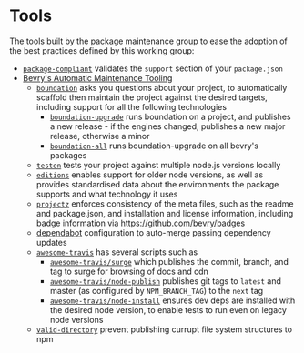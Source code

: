 # Tools

The tools built by the package maintenance group to ease the adoption of the best practices defined
by this working group:

- [`package-compliant`](https://github.com/Eomm/package-compliant) validates the `support` section
of your `package.json`
- [Bevry's Automatic Maintenance Tooling](https://discuss.bevry.me/t/how-bevry-automates-maintenance-of-its-prolific-open-source-portfolio/693?u=balupton)
    - [`boundation`](https://github.com/bevry/boundation) asks you questions about your project, to automatically scaffold then maintain the project against the desired targets, including support for all the following technologies
        - [`boundation-upgrade`](https://github.com/balupton/dotfiles/blob/master/.scripts/users/balupton/commands/boundation-upgrade) runs boundation on a project, and publishes a new release - if the engines changed, publishes a new major release, otherwise a minor
        - [`boundation-all`](https://github.com/balupton/dotfiles/blob/master/.scripts/users/balupton/commands/boundation-all) runs boundation-upgrade on all bevry's packages
    - [`testen`](https://github.com/bevry/testen) tests your project against multiple node.js versions locally
    - [`editions`](https://editions.bevry.me) enables support for older node versions, as well as provides standardised data about the environments the package supports and what technology it uses
    - [`projectz`](https://github.com/bevry/projectz) enforces consistency of the meta files, such as the readme and package.json, and installation and license information, including badge information via https://github.com/bevry/badges
    - [dependabot](https://dependabot.com) configuration to auto-merge passing dependency updates
    - [`awesome-travis`](https://github.com/bevry/awesome-travis) has several scripts such as
        - [`awesome-travis/surge`](https://github.com/bevry/awesome-travis/blob/master/scripts/surge.bash) which publishes the commit, branch, and tag to surge for browsing of docs and cdn
        - [`awesome-travis/node-publish`](https://github.com/bevry/awesome-travis/blob/master/scripts/node-publish.bash) publishes git tags to `latest` and master (as configured by `NPM_BRANCH_TAG`) to the `next` tag
        - [`awesome-travis/node-install`](https://github.com/bevry/awesome-travis/blob/master/scripts/node-install.bash) ensures dev deps are installed with the desired node version, to enable tests to run even on legacy node versions
    - [`valid-directory`](https://github.com/bevry/valid-directory) prevent publishing currupt file system structures to npm
